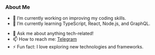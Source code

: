 <div align="left">

### About Me

- 🔭 I’m currently working on improving my coding skills.
- 🌱 I’m currently learning TypeScript, React, Node.js, and GraphQL.
<!--- - 👯 I’m looking to collaborate on open-source projects. --->
- 💬 Ask me about anything tech-related!
- 📫 How to reach me: [Telegram](https://t.me/SETHPI)
- ⚡ Fun fact: I love exploring new technologies and frameworks.

</div>
